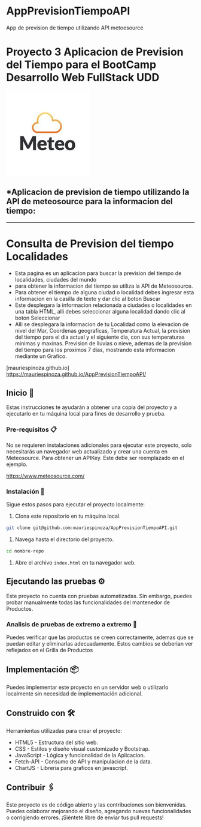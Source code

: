 # AppPrevisionTiempoAPI
App de prevision de tiempo utilizando API metoesource

#  **Proyecto 3 Aplicacion de Prevision del Tiempo para el BootCamp Desarrollo Web FullStack UDD**
![github](logo.png)


## *Aplicacion de prevision de tiempo utilizando la API de meteosource para la informacion del tiempo:
---
# **Consulta de Prevision del tiempo Localidades**

* Esta pagina es un aplicacion para buscar la prevision del tiempo de localidades, ciudades del mundo
* para obtener la informacion del tiempo se utiliza la API de Meteosource.
* Para obtener el tiempo de alguna ciudad o localidad debes ingresar esta informacion en la casilla de texto y dar clic al boton Buscar
* Este desplegara la informacion relacionada a ciudades o localidades en una tabla HTML, alli debes seleccionar alguna localidad dando clic al boton Seleccionar
* Alli se desplegara la informacion de tu Localidad como la elevacion de nivel del Mar, Coordenas geograficas, Temperatura Actual, la prevision del tiempo para el día actual y el siguiente dia, con sus temperaturas minimas y maxinas. Prevision de lluvias o nieve, ademas de la prevision del tiempo para los proximos 7 días, mostrando esta informacion mediante un Grafico.


[mauriespinoza.github.io] https://mauriespinoza.github.io/AppPrevisionTiempoAPI/

## Inicio 🚀

Estas instrucciones te ayudarán a obtener una copia del proyecto y a ejecutarlo en tu máquina local para fines de desarrollo y prueba.

### Pre-requisitos 📋

No se requieren instalaciones adicionales para ejecutar este proyecto, solo necesitarás un navegador web actualizado y crear una cuenta en Meteosource. Para obtener un APIKey. Este debe ser reemplazado en el ejemplo.

https://www.meteosource.com/

### Instalación 🔧

Sigue estos pasos para ejecutar el proyecto localmente:

1. Clona este repositorio en tu máquina local.

```bash
git clone git@github.com:mauriespinoza/AppPrevisionTiempoAPI.git
```

1. Navega hasta el directorio del proyecto.

```bash
cd nombre-repo
```

1. Abre el archivo `index.html` en tu navegador web.

## Ejecutando las pruebas ⚙️

Este proyecto no cuenta con pruebas automatizadas. Sin embargo, puedes probar manualmente todas las funcionalidades del mantenedor de Productos.

### Analisis de pruebas de extremo a extremo 🔩

Puedes verificar que las productos se creen correctamente, ademas que se puedan editar y eliminarlas adecuadamente. Estos cambios se deberian ver reflejados en el Grilla de Productos

## Implementación 📦

Puedes implementar este proyecto en un servidor web o utilizarlo localmente sin necesidad de implementación adicional.

## Construido con 🛠️

Herramientas utilizadas para crear el proyecto:

* HTML5 - Estructura del sitio web.
* CSS - Estilos y diseño visual customizado y Bootstrap.
* JavaScript - Lógica y funcionalidad de la Aplicacion.
* Fetch-API - Consumo de API y manipulacion de la data.
* ChartJS - Libreria para graficos en javascript.

## Contribuir 🖇️

Este proyecto es de código abierto y las contribuciones son bienvenidas. Puedes colaborar mejorando el diseño, agregando nuevas funcionalidades o corrigiendo errores. ¡Siéntete libre de enviar tus pull requests!
							  

